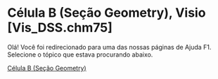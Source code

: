 
# Célula B (Seção Geometry), Visio [Vis_DSS.chm75]

Olá! Você foi redirecionado para uma das nossas páginas de Ajuda F1. Selecione o tópico que estava procurando abaixo.

[Célula B (Seção Geometry)](http://msdn.microsoft.com/library/b0fb6a47-47d8-ab9c-854d-0b0bbfdfcc27%28Office.15%29.aspx)
